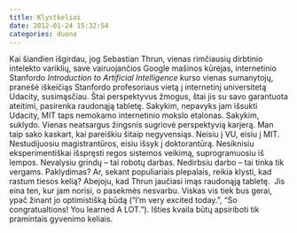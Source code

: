 ```yaml
---
title: Klystkeliai
date: 2012-01-24 15:32:54
categories: duona
---
```


Kai šiandien išgirdau, jog Sebastian Thrun, vienas rimčiausių dirbtinio intelekto variklių, save vairuojančios Google mašinos kūrėjas, internetinio Stanfordo *Introduction to Artificial Intelligence* kurso vienas sumanytojų, pranešė iškeičiąs Stanfordo profesoriaus vietą į internetinį universitetą Udacity, susimąsčiau. Štai perspektyvus žmogus, štai jis su savo garantuota ateitimi, pasirenka raudonąją tabletę. Sakykim, nepavyks jam išsukti Udacity, MIT taps nemokamo internetinio mokslo etalonas. Sakykim, suklydo. Vienas neatsargus žingsnis sugriovė perspektyvią karjerą. Man taip sako kaskart, kai pareiškiu šitaip negyvensiąs. Neisiu į VU, eisiu į MIT. Nestudijuosiu magistrantūros, eisiu išsyk į doktorantūrą. Nesiknisiu eksperimentiškai išspręsti regos sistemos veikimą, suprogramuosiu iš lempos. Nevalysiu grindų – tai robotų darbas. Nedirbsiu darbo – tai tinka tik vergams. Paklydimas? Ar, sekant populiariais plepalais, reikia klysti, kad rastum tiesos kelią? Abejoju, kad Thrun jaučiasi imąs raudonąją tabletę.  Jis eina ten, kur jam norisi, o pasekmės nesvarbu. Viskas vis tiek bus gerai, ypač žinant jo optimistišką būdą (“I’m very excited today.”, “So congratualtions! You learned A LOT.”). Išties kvaila būtų apsiriboti tik pramintais gyvenimo keliais.
